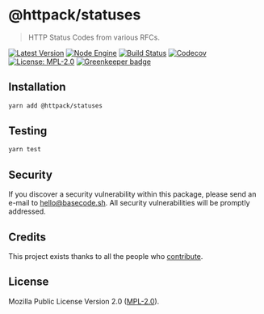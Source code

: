 # @httpack/statuses

> HTTP Status Codes from various RFCs.

[![Latest Version](https://badgen.now.sh/npm/v/@httpack/statuses)](https://www.npmjs.com/package/@httpack/statuses)
[![Node Engine](https://badgen.now.sh/npm/node/@httpack/statuses)](https://www.npmjs.com/package/@httpack/statuses)
[![Build Status](https://badgen.now.sh/circleci/github/@httpack/statuses)](https://circleci.com/gh/@httpack/statuses)
[![Codecov](https://badgen.now.sh/codecov/c/github/@httpack/statuses)](https://codecov.io/gh/@httpack/statuses)
[![License: MPL-2.0](https://badgen.now.sh/badge/license/MPL-2.0/green)](https://mozilla.org/MPL/2.0/) [![Greenkeeper badge](https://badges.greenkeeper.io/httpack/statuses.svg)](https://greenkeeper.io/)

## Installation

```bash
yarn add @httpack/statuses
```

## Testing

```bash
yarn test
```

## Security

If you discover a security vulnerability within this package, please send an e-mail to hello@basecode.sh. All security vulnerabilities will be promptly addressed.

## Credits

This project exists thanks to all the people who [contribute](../../contributors).

## License

Mozilla Public License Version 2.0 ([MPL-2.0](./LICENSE)).
